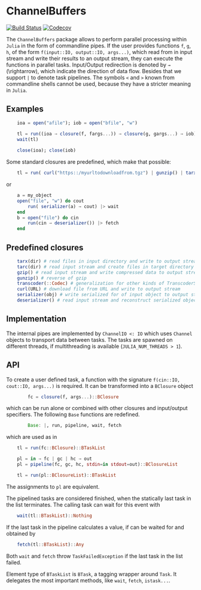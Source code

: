 # ChannelBuffers

[![Build Status](https://travis-ci.com/KlausC/ChannelBuffers.jl.svg?branch=master)](https://travis-ci.com/KlausC/ChannelBuffers.jl)
[![Codecov](https://codecov.io/gh/KlausC/ChannelBuffers.jl/branch/master/graph/badge.svg)](https://codecov.io/gh/KlausC/ChannelBuffers.jl)

The `ChannelBuffers` package allows to perform parallel processing within `Julia` in the form of commandline pipes.
If the user provides functions `f`, `g`, `h`, of the form
`f(input::IO, output::IO, args...)`, which read from in input stream and write their
results to an output stream, they can execute the functions in parallel tasks.
Input/Output redirection is denoted by `→` (\rightarrow), which indicate the direction of data flow.
Besides that we support `|` to denote task pipelines. The symbols `<` and `>` known from commandline shells cannot be used,
because they have a stricter meaning in `Julia`.

## Examples

``` julia
    ioa = open("afile"); iob = open("bfile", "w")

    tl = run((ioa → closure(f, fargs...)) → closure(g, gargs...) → iob)
    wait(tl)
    
    close(ioa); close(iob)
```

Some standard closures are predefined, which make that possible:

``` julia
    tl = run( curl("https::/myurltodownloadfrom.tgz") | gunzip() | tarx("targetdir") )
```

or

``` julia
    a = my_object
    open("file", "w") do cout
        run( serializer(a) → cout) |> wait
    end
    b = open("file") do cin
        run(cin → deserializer()) |> fetch
    end
```

## Predefined closures

``` julia
    tarx(dir) # read files in input directory and write to output stream
    tarc(dir) # read input stream and create files in target directory
    gzip() # read input stream and write compressed data to output stream
    gunzip() # reverse of gzip
    transcoder(::Codec) # generalization for other kinds of TranscoderStreams
    curl(URL) # download file from URL and write to output stream
    serializer(obj) # write serialized for of input object to output stream
    deserializer() # read input stream and reconstruct serialized object
```

## Implementation

The internal pipes are implemented by `ChannelIO <: IO` which uses `Channel` objects to transport data between tasks.
The tasks are spawned on different threads, if multithreading is available (`JULIA_NUM_THREADS > 1`).

## API

To create a user defined task, a function with the signature `f(cin::IO, cout::IO, args...)` is required.
It can be transformed into a `BClosure` object

``` julia
        fc = closure(f, args...)::BClosure
```

which can be run alone or combined with other closures and input/output specifiers.
The following `Base` functions are redefined.

``` julia
        Base: |, run, pipeline, wait, fetch
```

which are used as in

``` julia
    tl = run(fc::BClosure)::BTaskList

    pl = in → fc | gc | hc → out
    pl = pipeline(fc, gc, hc, stdin=in stdout=out)::BClosureList

    tl = run(pl::BClosureList)::BTaskList
```

The assignments to `pl` are equivalent.

The pipelined tasks are considered finished, when the statically last task in the list terminates.
The calling task can wait for this event with

``` julia
    wait(tl::BTaskList)::Nothing
```

If the last task in the pipeline calculates a value, if can be waited for and obtained by

``` julia
    fetch(tl::BTaskList)::Any
```

Both `wait` and `fetch` throw `TaskFailedException` if the last task in the list failed.

Element type of `BTaskList` is `BTask`, a tagging wrapper around `Task`. It delegates the most important
methods, like `wait`, `fetch`, `istask...`.
